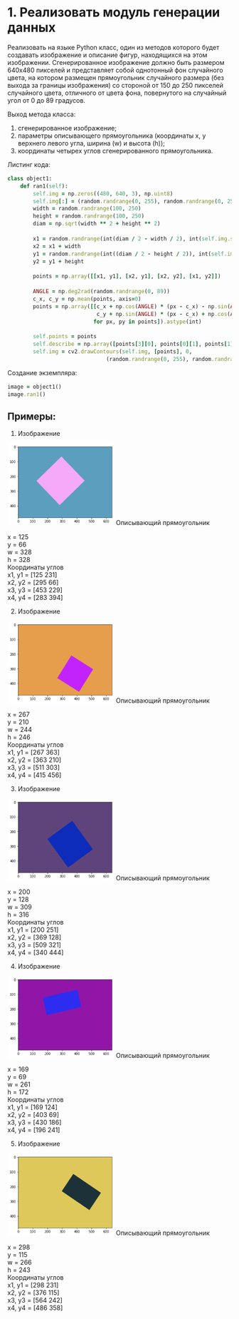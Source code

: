 # 1. Реализовать модуль генерации данных
Реализовать на языке Python класс, один из методов которого будет создавать изображение и описание фигур, находящихся на этом изображении. Сгенерированное изображение должно быть размером 640х480 пикселей и представляет собой однотонный фон случайного цвета, на котором размещен прямоугольник случайного размера (без выхода за границы изображения) со стороной от 150 до 250 пикселей случайного цвета, отличного от цвета фона, повернутого на случайный угол от 0 до 89 градусов.  

Выход метода класса:  
1)	сгенерированное изображение;  
2)	параметры описывающего прямоугольника (координаты x, y верхнего левого угла, ширина (w) и высота (h));  
3)	координаты четырех углов сгенерированного прямоугольника.  

Листинг кода:  
```ruby
class object1:
    def ran1(self):
        self.img = np.zeros((480, 640, 3), np.uint8)
        self.img[:] = (random.randrange(0, 255), random.randrange(0, 255), random.randrange(0, 255))
        width = random.randrange(100, 250)
        height = random.randrange(100, 250)
        diam = np.sqrt(width ** 2 + height ** 2)

        x1 = random.randrange(int(diam / 2 - width / 2), int(self.img.shape[1] - (diam / 2 - width / 2) - width))
        x2 = x1 + width
        y1 = random.randrange(int((diam / 2 - height / 2)), int(self.img.shape[0] - (diam / 2 - height / 2) - height))
        y2 = y1 + height

        points = np.array([[x1, y1], [x2, y1], [x2, y2], [x1, y2]])

        ANGLE = np.deg2rad(random.randrange(0, 89))
        c_x, c_y = np.mean(points, axis=0)
        points = np.array([[c_x + np.cos(ANGLE) * (px - c_x) - np.sin(ANGLE) * (py - c_y),
                            c_y + np.sin(ANGLE) * (px - c_x) + np.cos(ANGLE) * (py - c_y)]
                           for px, py in points]).astype(int)

        self.points = points
        self.describe = np.array([points[3][0], points[0][1], points[1][0] - points[3][0], points[2][1] - points[0][1]])
        self.img = cv2.drawContours(self.img, [points], 0,
                               (random.randrange(0, 255), random.randrange(0, 255), random.randrange(0, 255)), -1)
```
Создание экземпляра:  
```ruby
image = object1()
image.ran1()
```  

## Примеры:  

1. Изображение  
<img src="01.png" width="240"/>  
Описывающий прямоугольник  

 x = 125  
 y = 66  
 w = 328  
 h = 328   
Координаты углов  
 x1, y1 = [125 231]  
 x2, y2 = [295  66]  
 x3, y3 = [453 229]  
 x4, y4 = [283 394]   
 
 2. Изображение  
<img src="02.png" width="240"/>  
Описывающий прямоугольник  

 x = 267  
 y = 210  
 w = 244  
 h = 246   
Координаты углов  
 x1, y1 = [267 363]  
 x2, y2 = [363 210]  
 x3, y3 = [511 303]  
 x4, y4 = [415 456]  
 
 3. Изображение  
<img src="03.png" width="240"/>  
Описывающий прямоугольник  

 x = 200  
 y = 128  
 w = 309  
 h = 316  
Координаты углов  
 x1, y1 = [200 251]  
 x2, y2 = [369 128]  
 x3, y3 = [509 321]  
 x4, y4 = [340 444]  
 
 4. Изображение  
<img src="04.png" width="240"/>  
Описывающий прямоугольник  

 x = 169  
 y = 69  
 w = 261  
 h = 172  
Координаты углов  
 x1, y1 = [169 124]   
 x2, y2 = [403  69]   
 x3, y3 = [430 186]   
 x4, y4 = [196 241]   
 
 5. Изображение  
<img src="05.png" width="240"/>  
Описывающий прямоугольник  

 x = 298  
 y = 115  
 w = 266  
 h = 243   
Координаты углов  
 x1, y1 = [298 231]  
 x2, y2 = [376 115]  
 x3, y3 = [564 242]  
 x4, y4 = [486 358] 
 
